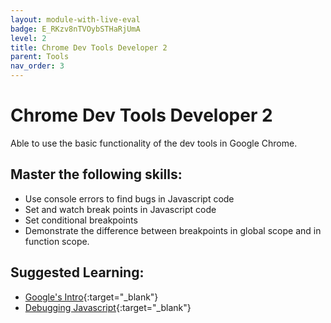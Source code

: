 ```yaml
---
layout: module-with-live-eval
badge: E_RKzv8nTVOybSTHaRjUmA
level: 2
title: Chrome Dev Tools Developer 2
parent: Tools
nav_order: 3
---
```

# Chrome Dev Tools Developer 2

Able to use the basic functionality of the dev tools in Google Chrome.

## Master the following skills:

- Use console errors to find bugs in Javascript code
- Set and watch break points in Javascript code
- Set conditional breakpoints
- Demonstrate the difference between breakpoints in global scope and in function scope.

## Suggested Learning:

- [Google's Intro](https://developers.google.com/web/tools/chrome-devtools){:target="\_blank"}
- [Debugging Javascript](https://developers.google.com/web/tools/chrome-devtools/javascript){:target="\_blank"}

